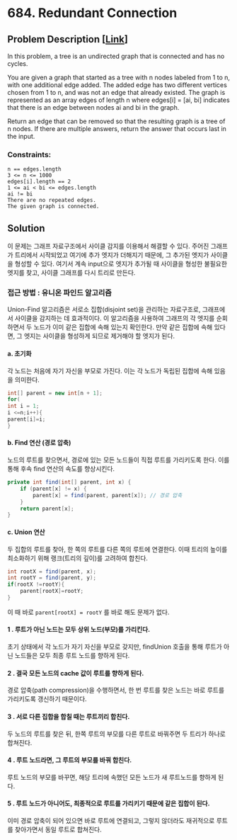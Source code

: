 # 684. Redundant Connection

## Problem Description [[Link](https://leetcode.com/problems/redundant-connection/)]

In this problem, a tree is an undirected graph that is connected and has no cycles.

You are given a graph that started as a tree with n nodes labeled from 1 to n, with one additional edge added. The added
edge has two different vertices chosen from 1 to n, and was not an edge that already existed. The graph is represented
as an array edges of length n where edges[i] = [ai, bi] indicates that there is an edge between nodes ai and bi in the
graph.

Return an edge that can be removed so that the resulting graph is a tree of n nodes. If there are multiple answers,
return the answer that occurs last in the input.

### Constraints:

```
n == edges.length    
3 <= n <= 1000    
edges[i].length == 2    
1 <= ai < bi <= edges.length    
ai != bi    
There are no repeated edges.     
The given graph is connected.    
```

## Solution

이 문제는 그래프 자료구조에서 사이클 감지를 이용해서 해결할 수 있다. 주어진 그래프가 트리에서 시작되었고 여기에 추가 엣지가 더해지기 때문에, 그 추가된 엣지가 사이클을 형성할 수 있다. 여기서 계속 input으로
엣지가 추가될 때 사이클을 형성한 불필요한 엣지를 찾고, 사이클 그래프를 다시 트리로 만든다.

### 접근 방법 : 유니온 파인드 알고리즘

Union-Find 알고리즘은 서로소 집합(disjoint set)을 관리하는 자료구조로, 그래프에서 사이클을 감지하는 데 효과적이다. 이 알고리즘을 사용하여 그래프의 각 엣지를 순회하면서 두 노드가 이미 같은
집합에 속해 있는지 확인한다. 만약 같은 집합에 속해 있다면, 그 엣지는 사이클을 형성하게 되므로 제거해야 할 엣지가 된다.

#### a. 초기화

각 노드는 처음에 자기 자신을 부모로 가진다. 이는 각 노드가 독립된 집합에 속해 있음을 의미한다.

```java
int[] parent = new int[n + 1];
for(
int i = 1;
i <=n;i++){
parent[i]=i;
}
```

#### b. Find 연산 (경로 압축)

노드의 루트를 찾으면서, 경로에 있는 모든 노드들이 직접 루트를 가리키도록 한다. 이를 통해 후속 find 연산의 속도를 향상시킨다.

```java
private int find(int[] parent, int x) {
    if (parent[x] != x) {
        parent[x] = find(parent, parent[x]); // 경로 압축
    }
    return parent[x];
}
```

#### c. Union 연산

두 집합의 루트를 찾아, 한 쪽의 루트를 다른 쪽의 루트에 연결한다. 이때 트리의 높이를 최소화하기 위해 랭크(트리의 깊이)를 고려하여 합친다.

```java
int rootX = find(parent, x);
int rootY = find(parent, y);
if(rootX !=rootY){
    parent[rootX]=rootY;
}
```

이 때 바로 `parent[rootX] = rootY` 를 바로 해도 문제가 없다.

#### 1 . 루트가 아닌 노드는 모두 상위 노드(부모)를 가리킨다.

초기 상태에서 각 노드가 자기 자신을 부모로 갖지만, findUnion 호출을 통해 루트가 아닌 노드들은 모두 최종 루트 노드를 향하게 된다.

#### 2 . 결국 모든 노드의 cache 값이 루트를 향하게 된다.

경로 압축(path compression)을 수행하면서, 한 번 루트를 찾은 노드는 바로 루트를 가리키도록 갱신하기 때문이다.

#### 3 . 서로 다른 집합을 합칠 때는 루트끼리 합친다.

두 노드의 루트를 찾은 뒤, 한쪽 루트의 부모를 다른 루트로 바꿔주면 두 트리가 하나로 합쳐진다.

#### 4 . 루트 노드라면, 그 루트의 부모를 바꿔 합친다.

루트 노드의 부모를 바꾸면, 해당 트리에 속했던 모든 노드가 새 루트노드를 향하게 된다.

#### 5 . 루트 노드가 아니어도, 최종적으로 루트를 가리키기 때문에 같은 집합이 된다.

이미 경로 압축이 되어 있으면 바로 루트에 연결되고, 그렇지 않더라도 재귀적으로 루트를 찾아가면서 동일 루트로 합쳐진다.


